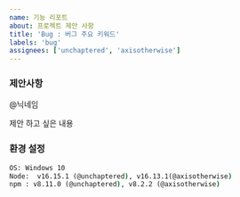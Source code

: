 ```yaml
---
name: 기능 리포트
about: 프로젝트 제안 사항
title: 'Bug : 버그 주요 키워드'
labels: 'bug'
assignees: ['unchaptered', 'axisotherwise']
---
```


### 제안사항

@닉네임

제안 하고 싶은 내용

### 환경 설정

```cmd
OS: Windows 10
Node:  v16.15.1 (@unchaptered), v16.13.1(@axisotherwise)
npm : v8.11.0 (@unchaptered), v8.2.2 (@axisotherwise)
```